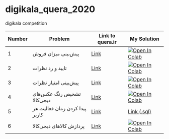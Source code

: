 # digikala_quera_2020
digikala competition


Number| Problem | Link to quera.ir  | My Solution  
--- | ---     | ---   | --- 
1     | پیش‌بینی میزان فروش | [Link](https://quera.ir/contest/assignments/20120/problems/66274) | [![Open In Colab](https://colab.research.google.com/assets/colab-badge.svg)](https://colab.research.google.com/github/mehrshadhosseini28/digikala_quera_2020/blob/master/Digikala_P1.ipynb)
2     | تایید و رد نظرات | [Link](https://quera.ir/contest/assignments/20120/problems/66276) | [![Open In Colab](https://colab.research.google.com/assets/colab-badge.svg)](https://colab.research.google.com/github/mehrshadhosseini28/digikala_quera_2020/blob/master/Digikala_P2.ipynb)
3     | پیش‌بینی امتیاز نظرات | [Link](https://quera.ir/contest/assignments/20120/problems/66277) | [![Open In Colab](https://colab.research.google.com/assets/colab-badge.svg)](https://colab.research.google.com/github/mehrshadhosseini28/digikala_quera_2020/blob/master/Digikala_P3.ipynb)
4     | تشخیص رنگ‌ عکس‌های دیجی‌کالا | [Link](https://quera.ir/contest/assignments/20120/problems/66279) | [![Open In Colab](https://colab.research.google.com/assets/colab-badge.svg)](https://colab.research.google.com/github/mehrshadhosseini28/digikala_quera_2020/blob/master/Digikala_P4.ipynb)
5     | پیدا کردن زمان فعالیت هر کاربر | [Link](https://quera.ir/contest/assignments/20120/problems/66275) | [Link (.sql)](https://quera.ir/contest/assignments/20120/problems/66283) 
6     | پردازش کالاهای دیجی‌کالا | [Link](https://quera.ir/contest/assignments/20120/problems/66283) | [![Open In Colab](https://colab.research.google.com/assets/colab-badge.svg)](https://colab.research.google.com/github/mehrshadhosseini28/digikala_quera_2020/blob/master/Digikala_P6.ipynb)
